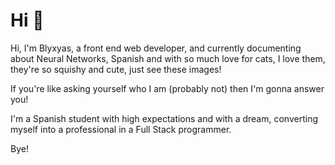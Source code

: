 # Hi 👋

Hi, I'm Blyxyas, a front end web developer, and currently documenting about Neural Networks, Spanish and with so much love for cats, I love them, they're so squishy and cute, just see these images!

If you're like asking yourself who I am (probably not) then I'm gonna answer you!

I'm a Spanish student with high expectations and with a dream, converting myself into a professional in a Full Stack programmer.

Bye!